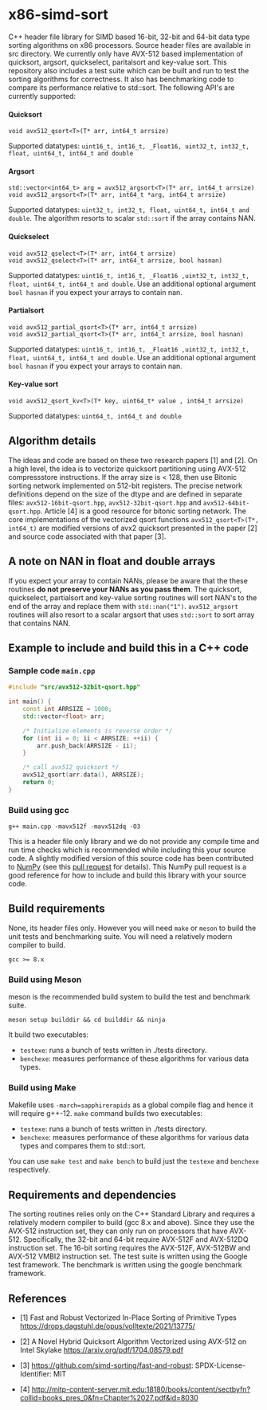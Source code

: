 # x86-simd-sort

C++ header file library for SIMD based 16-bit, 32-bit and 64-bit data type
sorting algorithms on x86 processors. Source header files are available in src
directory.  We currently only have AVX-512 based implementation of quicksort,
argsort, quickselect, paritalsort and key-value sort. This repository also
includes a test suite which can be built and run to test the sorting algorithms
for correctness. It also has benchmarking code to compare its performance
relative to std::sort. The following API's are currently supported:

#### Quicksort

```
void avx512_qsort<T>(T* arr, int64_t arrsize)
```
Supported datatypes: `uint16_t, int16_t, _Float16, uint32_t, int32_t, float,
uint64_t, int64_t and double`

#### Argsort

```
std::vector<int64_t> arg = avx512_argsort<T>(T* arr, int64_t arrsize)
void avx512_argsort<T>(T* arr, int64_t *arg, int64_t arrsize)
```
Supported datatypes: `uint32_t, int32_t, float, uint64_t, int64_t and double`.
The algorithm resorts to scalar `std::sort` if the array contains NAN.

#### Quickselect

```
void avx512_qselect<T>(T* arr, int64_t arrsize)
void avx512_qselect<T>(T* arr, int64_t arrsize, bool hasnan)
```
Supported datatypes: `uint16_t, int16_t, _Float16 ,uint32_t, int32_t, float,
uint64_t, int64_t and double`. Use an additional optional argument `bool
hasnan` if you expect your arrays to contain nan.

#### Partialsort

```
void avx512_partial_qsort<T>(T* arr, int64_t arrsize)
void avx512_partial_qsort<T>(T* arr, int64_t arrsize, bool hasnan)
```
Supported datatypes: `uint16_t, int16_t, _Float16 ,uint32_t, int32_t, float,
uint64_t, int64_t and double`. Use an additional optional argument `bool
hasnan` if you expect your arrays to contain nan.

#### Key-value sort
```
void avx512_qsort_kv<T>(T* key, uint64_t* value , int64_t arrsize)
```
Supported datatypes: `uint64_t, int64_t and double`

## Algorithm details

The ideas and code are based on these two research papers [1] and [2]. On a
high level, the idea is to vectorize quicksort partitioning using AVX-512
compressstore instructions. If the array size is < 128, then use Bitonic
sorting network implemented on 512-bit registers.  The precise network
definitions depend on the size of the dtype and are defined in separate files:
`avx512-16bit-qsort.hpp`, `avx512-32bit-qsort.hpp` and
`avx512-64bit-qsort.hpp`. Article [4] is a good resource for bitonic sorting
network. The core implementations of the vectorized qsort functions
`avx512_qsort<T>(T*, int64_t)` are modified versions of avx2 quicksort
presented in the paper [2] and source code associated with that paper [3].

## A note on NAN in float and double arrays

If you expect your array to contain NANs, please be aware that the these
routines **do not preserve your NANs as you pass them**. The quicksort,
quickselect, partialsort and key-value sorting routines will sort NAN's to the
end of the array and replace them with `std::nan("1")`. `avx512_argsort`
routines will also resort to a scalar argsort that uses `std::sort` to sort array
that contains NAN.

## Example to include and build this in a C++ code

### Sample code `main.cpp`

```cpp
#include "src/avx512-32bit-qsort.hpp"

int main() {
    const int ARRSIZE = 1000;
    std::vector<float> arr;

    /* Initialize elements is reverse order */
    for (int ii = 0; ii < ARRSIZE; ++ii) {
        arr.push_back(ARRSIZE - ii);
    }

    /* call avx512 quicksort */
    avx512_qsort(arr.data(), ARRSIZE);
    return 0;
}

```

### Build using gcc

```
g++ main.cpp -mavx512f -mavx512dq -O3
```

This is a header file only library and we do not provide any compile time and
run time checks which is recommended while including this your source code. A
slightly modified version of this source code has been contributed to
[NumPy](https://github.com/numpy/numpy) (see this [pull
request](https://github.com/numpy/numpy/pull/22315) for details). This NumPy
pull request is a good reference for how to include and build this library with
your source code.

## Build requirements

None, its header files only. However you will need `make` or `meson` to build
the unit tests and benchmarking suite. You will need a relatively modern
compiler to build.

```
gcc >= 8.x
```

### Build using Meson

meson is the recommended build system to build the test and benchmark suite.

```
meson setup builddir && cd builddir && ninja
```

It build two executables:

- `testexe`: runs a bunch of tests written in ./tests directory.
- `benchexe`: measures performance of these algorithms for various data types.


### Build using Make

Makefile uses `-march=sapphirerapids` as a global compile flag and hence it
will require g++-12. `make` command builds two executables:
- `testexe`: runs a bunch of tests written in ./tests directory.
- `benchexe`: measures performance of these algorithms for various data types
  and compares them to std::sort.

You can use `make test` and `make bench` to build just the `testexe` and
`benchexe` respectively.

## Requirements and dependencies

The sorting routines relies only on the C++ Standard Library and requires a
relatively modern compiler to build (gcc 8.x and above). Since they use the
AVX-512 instruction set, they can only run on processors that have AVX-512.
Specifically, the 32-bit and 64-bit require AVX-512F and AVX-512DQ instruction
set. The 16-bit sorting requires the AVX-512F, AVX-512BW and AVX-512 VMBI2
instruction set. The test suite is written using the Google test framework. The
benchmark is written using the google benchmark framework.

## References

* [1] Fast and Robust Vectorized In-Place Sorting of Primitive Types
    https://drops.dagstuhl.de/opus/volltexte/2021/13775/

* [2] A Novel Hybrid Quicksort Algorithm Vectorized using AVX-512 on Intel
Skylake https://arxiv.org/pdf/1704.08579.pdf

* [3] https://github.com/simd-sorting/fast-and-robust: SPDX-License-Identifier: MIT

* [4] http://mitp-content-server.mit.edu:18180/books/content/sectbyfn?collid=books_pres_0&fn=Chapter%2027.pdf&id=8030

